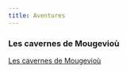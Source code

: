 ```yaml
---
title: Aventures
---
```


### Les cavernes de Mougevioù

[Les cavernes de Mougevioù](/aventures/les-cavernes-de-mougeviou/)  
